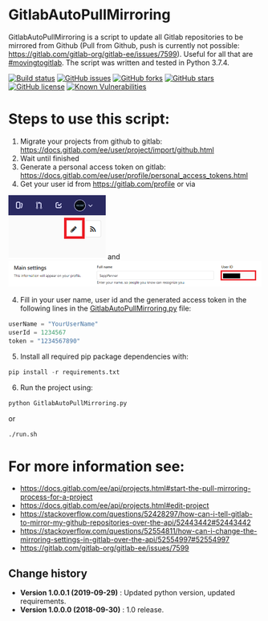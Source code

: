 GitlabAutoPullMirroring
====================================

GitlabAutoPullMirroring is a script to update all Gitlab repositories to be mirrored from Github (Pull from Github, push is currently not possible: https://gitlab.com/gitlab-org/gitlab-ee/issues/7599).
Useful for all that are [#movingtogitlab](https://twitter.com/hashtag/movingtogitlab?lang=en). The script was written and tested in Python 3.7.4.

[![Build status](https://ci.appveyor.com/api/projects/status/dwyek279jpfod10i?svg=true)](https://ci.appveyor.com/project/SeppPenner/gitlabautopullmirroring)
[![GitHub issues](https://img.shields.io/github/issues/SeppPenner/GitlabAutoPullMirroring.svg)](https://github.com/SeppPenner/GitlabAutoPullMirroring/issues)
[![GitHub forks](https://img.shields.io/github/forks/SeppPenner/GitlabAutoPullMirroring.svg)](https://github.com/SeppPenner/GitlabAutoPullMirroring/network)
[![GitHub stars](https://img.shields.io/github/stars/SeppPenner/GitlabAutoPullMirroring.svg)](https://github.com/SeppPenner/GitlabAutoPullMirroring/stargazers)
[![GitHub license](https://img.shields.io/badge/license-AGPL-blue.svg)](https://raw.githubusercontent.com/SeppPenner/GitlabAutoPullMirroring/master/License.txt)
[![Known Vulnerabilities](https://snyk.io/test/github/SeppPenner/GitlabAutoPullMirroring/badge.svg)](https://snyk.io/test/github/SeppPenner/GitlabAutoPullMirroring) 

# Steps to use this script:
1. Migrate your projects from github to gitlab: https://docs.gitlab.com/ee/user/project/import/github.html
2. Wait until finished
3. Generate a personal access token on gitlab: https://docs.gitlab.com/ee/user/profile/personal_access_tokens.html
4. Get your user id from https://gitlab.com/profile or via 

![EditProfile](https://github.com/SeppPenner/GitlabAutoPullMirroring/blob/master/EditProfile.png "Edit profile") and
![GetUserId](https://github.com/SeppPenner/GitlabAutoPullMirroring/blob/master/UserId.png "Get user id")

4. Fill in your user name, user id and the generated access token in the following lines in the
[GitlabAutoPullMirroring.py](https://github.com/SeppPenner/GitlabAutoPullMirroring/blob/master/GitlabAutoPullMirroring.py) file:
```python
userName = "YourUserName"
userId = 1234567
token = "1234567890"
```

5. Install all required pip package dependencies with:
```python
pip install -r requirements.txt
```

6. Run the project using:
```bash
python GitlabAutoPullMirroring.py
```

or
```bash
./run.sh
```

# For more information see:
* https://docs.gitlab.com/ee/api/projects.html#start-the-pull-mirroring-process-for-a-project
* https://docs.gitlab.com/ee/api/projects.html#edit-project
* https://stackoverflow.com/questions/52428297/how-can-i-tell-gitlab-to-mirror-my-github-repositories-over-the-api/52443442#52443442
* https://stackoverflow.com/questions/52554811/how-can-i-change-the-mirroring-settings-in-gitlab-over-the-api/52554997#52554997
* https://gitlab.com/gitlab-org/gitlab-ee/issues/7599

Change history
--------------

* **Version 1.0.0.1 (2019-09-29)** : Updated python version, updated requirements.
* **Version 1.0.0.0 (2018-09-30)** : 1.0 release.